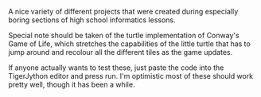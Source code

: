 A nice variety of different projects that were created during especially boring sections of high school informatics lessons. 

Special note should be taken of the turtle implementation of Conway's Game of Life, which stretches the capabilities of the little turtle that has to jump around and recolour all the different tiles as the game updates.

If anyone actually wants to test these, just paste the code into the TigerJython editor and press run. I'm optimistic most of these should work pretty well, though it has been a while. 
